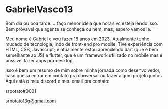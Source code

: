 # GabrielVasco13

Bom dia ou boa tarde.... faço menor ideia que horas vc esteja lendo isso.
Bem próvavel que agente se conheça ou nem, mas, espero vamos la.

Meu nome é Gabriel e vou fazer 18 anos em 2023. 
Atualmente tenho mudado de tecnologia, indo de front-end pro mobile. Tive experiência com HTML, CSS, Javascript; e atualmente estou aprendendo
dart (que é bem semelhante ao JS) e flutter, que é um framework utilizado no mobile mas é possivel fazer apps pra desktop.

Isso é bem um resumo de mim sobre minha jornada como desenvolvedor, caso queira entrar em contato pra conversar ou fazer algum projeto juntos.
Aqui está o meu discord e meu email pra contato:

srpotato#0001

srpotato13g@gmail.com
